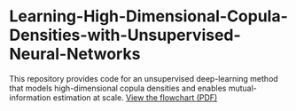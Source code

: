 # Learning-High-Dimensional-Copula-Densities-with-Unsupervised-Neural-Networks
This repository provides code for an unsupervised deep-learning method that models high-dimensional copula densities and enables mutual-information estimation at scale.
[View the flowchart (PDF)](https://github.com/ELAYASSINE/Learning-High-Dimensional-Copula-Densities-with-Unsupervised-Neural-Networks/blob/f9d782a810bef06e33f6b75757b0e8174a017027/Flowchart.pdf)

